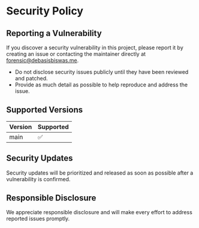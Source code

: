 # Security Policy

## Reporting a Vulnerability

If you discover a security vulnerability in this project, please report it by creating an issue or contacting the maintainer directly at forensic@debasisbiswas.me.

- Do not disclose security issues publicly until they have been reviewed and patched.
- Provide as much detail as possible to help reproduce and address the issue.

## Supported Versions

| Version | Supported          |
| ------- | ----------------- |
| main    | :white_check_mark:|

## Security Updates

Security updates will be prioritized and released as soon as possible after a vulnerability is confirmed.

## Responsible Disclosure

We appreciate responsible disclosure and will make every effort to address reported issues promptly.
